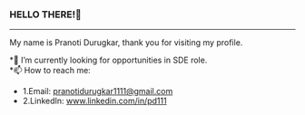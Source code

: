 ### HELLO THERE!👋
<hr>
My name is Pranoti Durugkar, thank you for visiting my profile.
<br>

*🔭 I’m currently looking for opportunities in SDE role.<br>
*📫 How to reach me: 
- 1.Email: pranotidurugkar1111@gmail.com
- 2.LinkedIn: www.linkedin.com/in/pd111

